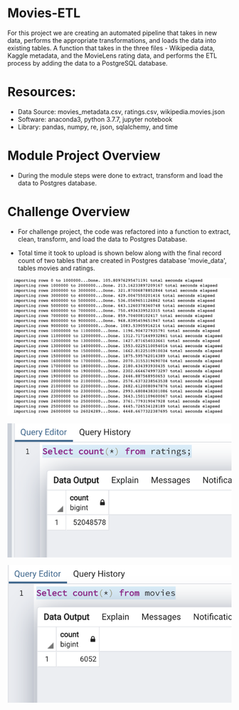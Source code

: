 # Movies-ETL

For this project we are creating an automated pipeline that takes in new data, performs the appropriate transformations, and loads the data into existing tables. A function that takes in the three files - Wikipedia data, Kaggle metadata, and the MovieLens rating data, and performs the ETL process by adding the data to a PostgreSQL database.

# Resources:

- Data Source: movies_metadata.csv, ratings.csv, wikipedia.movies.json
- Software: anaconda3, python 3.7.7, jupyter notebook
- Library: pandas, numpy, re, json, sqlalchemy, and time

# Module Project Overview

- During the module steps were done to extract, transform and load the data to Postgres database.

# Challenge Overview

- For challenge project, the code was refactored into a function to extract, clean, transform, and load the data to Postgres Database.

- Total time it took to upload is shown below along with the final record count of two tables that are created in Postgres database 'movie_data', tables movies and ratings.

![](Resources/upload_time.png)

![](Resources/SQL_ratings.png)

![](Resources/SQL_movies.png)
